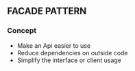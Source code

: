 ## FACADE PATTERN

### Concept

- Make an Api easier to use
- Reduce dependencies on outside code
- Simplify the interface or client usage

